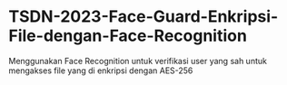 # TSDN-2023-Face-Guard-Enkripsi-File-dengan-Face-Recognition
Menggunakan Face Recognition untuk verifikasi user yang sah untuk mengakses file yang di enkripsi dengan AES-256
